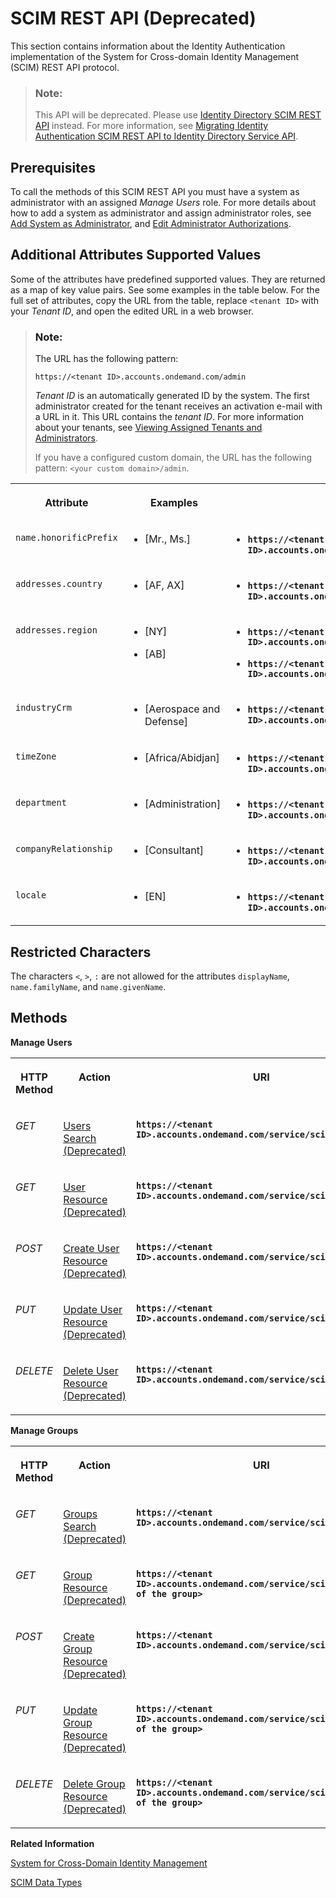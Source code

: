 <!-- loio2f215687fcf34170b0bbc8b36b60f2e9 -->

# SCIM REST API \(Deprecated\)

This section contains information about the Identity Authentication implementation of the System for Cross-domain Identity Management \(SCIM\) REST API protocol.



> ### Note:  
> This API will be deprecated. Please use [Identity Directory SCIM REST API](https://api.sap.com/api/IdDS_SCIM/overview) instead. For more information, see [Migrating Identity Authentication SCIM REST API to Identity Directory Service API](migrating-identity-authentication-scim-rest-api-to-identity-directory-service-api-106dbe0.md).



## Prerequisites

To call the methods of this SCIM REST API you must have a system as administrator with an assigned *Manage Users* role. For more details about how to add a system as administrator and assign administrator roles, see [Add System as Administrator](../Operation-Guide/add-administrators-bbbdbdd.md#loiocefb742a36754b18bbe5c3503ac6d87c), and [Edit Administrator Authorizations](../Operation-Guide/edit-administrator-authorizations-86ee374.md).



<a name="loio2f215687fcf34170b0bbc8b36b60f2e9__additional_supported_values"/>

## Additional Attributes Supported Values

Some of the attributes have predefined supported values. They are returned as a map of key value pairs. See some examples in the table below. For the full set of attributes, copy the URL from the table, replace `<tenant ID>` with your *Tenant ID*, and open the edited URL in a web browser.

> ### Note:  
> The URL has the following pattern:
> 
> `https://<tenant ID>.accounts.ondemand.com/admin`
> 
> *Tenant ID* is an automatically generated ID by the system. The first administrator created for the tenant receives an activation e-mail with a URL in it. This URL contains the *tenant ID*. For more information about your tenants, see [Viewing Assigned Tenants and Administrators](../viewing-assigned-tenants-and-administrators-f56e6f2.md).
> 
> If you have a configured custom domain, the URL has the following pattern: `<your custom domain>/admin`.


<table>
<tr>
<th valign="top">

Attribute



</th>
<th valign="top">

Examples



</th>
<th valign="top">

Full Sets



</th>
</tr>
<tr>
<td valign="top">

 `name.honorificPrefix` 



</td>
<td valign="top">

-   \[Mr., Ms.\]




</td>
<td valign="top">

-   **`https://<tenant ID>.accounts.ondemand.com/md/salutations`**




</td>
</tr>
<tr>
<td valign="top">

 `addresses.country` 



</td>
<td valign="top">

-   \[AF, AX\]




</td>
<td valign="top">

-   **`https://<tenant ID>.accounts.ondemand.com/md/countries`**




</td>
</tr>
<tr>
<td valign="top">

 `addresses.region` 



</td>
<td valign="top">

-   \[NY\]

-   \[AB\]




</td>
<td valign="top">

-   **`https://<tenant ID>.accounts.ondemand.com/md/states/us`**

-   **`https://<tenant ID>.accounts.ondemand.com/md/states/ca`**




</td>
</tr>
<tr>
<td valign="top">

 `industryCrm` 



</td>
<td valign="top">

-   \[Aerospace and Defense\]




</td>
<td valign="top">

-   **`https://<tenant ID>.accounts.ondemand.com/md/industries`**




</td>
</tr>
<tr>
<td valign="top">

 `timeZone` 



</td>
<td valign="top">

-   \[Africa/Abidjan\]




</td>
<td valign="top">

-   **`https://<tenant ID>.accounts.ondemand.com/md/timezones`**




</td>
</tr>
<tr>
<td valign="top">

 `department` 



</td>
<td valign="top">

-   \[Administration\]




</td>
<td valign="top">

-   **`https://<tenant ID>.accounts.ondemand.com/md/departments`**




</td>
</tr>
<tr>
<td valign="top">

 `companyRelationship` 



</td>
<td valign="top">

-   \[Consultant\]




</td>
<td valign="top">

-   **`https://<tenant ID>.accounts.ondemand.com/md/relationships`**




</td>
</tr>
<tr>
<td valign="top">

 `locale` 



</td>
<td valign="top">

-   \[EN\]




</td>
<td valign="top">

-   **`https://<tenant ID>.accounts.ondemand.com/md/languages`**




</td>
</tr>
</table>



<a name="loio2f215687fcf34170b0bbc8b36b60f2e9__section_m2y_xz5_xcb"/>

## Restricted Characters

The characters `<`, `>`, `:` are not allowed for the attributes `displayName`, `name.familyName`, and `name.givenName`.



<a name="loio2f215687fcf34170b0bbc8b36b60f2e9__section_mh4_lh2_nbb"/>

## Methods

 

**Manage Users**


<table>
<tr>
<th valign="top">

HTTP Method



</th>
<th valign="top">

Action



</th>
<th valign="top">

URI



</th>
</tr>
<tr>
<td valign="top">

*GET*



</td>
<td valign="top">

[Users Search \(Deprecated\)](users-search-deprecated-3af7dfa.md)



</td>
<td valign="top">

**`https://<tenant ID>.accounts.ondemand.com/service/scim/Users/`**



</td>
</tr>
<tr>
<td valign="top">

*GET*



</td>
<td valign="top">

[User Resource \(Deprecated\)](user-resource-deprecated-7ae17a6.md)



</td>
<td valign="top">

**`https://<tenant ID>.accounts.ondemand.com/service/scim/Users/<id>`**



</td>
</tr>
<tr>
<td valign="top">

*POST*



</td>
<td valign="top">

[Create User Resource \(Deprecated\)](create-user-resource-deprecated-cea8778.md)



</td>
<td valign="top">

**`https://<tenant ID>.accounts.ondemand.com/service/scim/Users`**



</td>
</tr>
<tr>
<td valign="top">

*PUT*



</td>
<td valign="top">

[Update User Resource \(Deprecated\)](update-user-resource-deprecated-9e36479.md)



</td>
<td valign="top">

**`https://<tenant ID>.accounts.ondemand.com/service/scim/Users/<id>`**



</td>
</tr>
<tr>
<td valign="top">

*DELETE*



</td>
<td valign="top">

[Delete User Resource \(Deprecated\)](delete-user-resource-deprecated-436015d.md)



</td>
<td valign="top">

**`https://<tenant ID>.accounts.ondemand.com/service/scim/Users/<id>`**



</td>
</tr>
</table>

**Manage Groups**


<table>
<tr>
<th valign="top">

HTTP Method



</th>
<th valign="top">

Action



</th>
<th valign="top">

URI



</th>
</tr>
<tr>
<td valign="top">

*GET*



</td>
<td valign="top">

[Groups Search \(Deprecated\)](groups-search-deprecated-77e6811.md)



</td>
<td valign="top">

**`https://<tenant ID>.accounts.ondemand.com/service/scim/Groups/`**



</td>
</tr>
<tr>
<td valign="top">

*GET*



</td>
<td valign="top">

[Group Resource \(Deprecated\)](group-resource-deprecated-8c6ebd7.md)



</td>
<td valign="top">

**`https://<tenant ID>.accounts.ondemand.com/service/scim/Groups/<id of the group>`**



</td>
</tr>
<tr>
<td valign="top">

*POST*



</td>
<td valign="top">

[Create Group Resource \(Deprecated\)](create-group-resource-deprecated-a831c94.md)



</td>
<td valign="top">

**`https://<tenant ID>.accounts.ondemand.com/service/scim/Groups`**



</td>
</tr>
<tr>
<td valign="top">

*PUT*



</td>
<td valign="top">

[Update Group Resource \(Deprecated\)](update-group-resource-deprecated-81ca50e.md)



</td>
<td valign="top">

**`https://<tenant ID>.accounts.ondemand.com/service/scim/Groups/<id of the group>`**



</td>
</tr>
<tr>
<td valign="top">

*DELETE*



</td>
<td valign="top">

[Delete Group Resource \(Deprecated\)](delete-group-resource-deprecated-41bb519.md)



</td>
<td valign="top">

**`https://<tenant ID>.accounts.ondemand.com/service/scim/Groups/<id of the group>`**



</td>
</tr>
</table>

**Related Information**  


[System for Cross-Domain Identity Management](https://tools.ietf.org/html/draft-ietf-scim-api-19)

[SCIM Data Types](https://tools.ietf.org/html/rfc7643#section-2.3)

